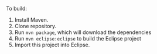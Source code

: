
To build:
1. Install Maven.
2. Clone repository.
3. Run `mvn package`, which will download the dependencies
4. Run `mvn eclipse:eclipse` to build the Eclipse project
5. Import this project into Eclipse.